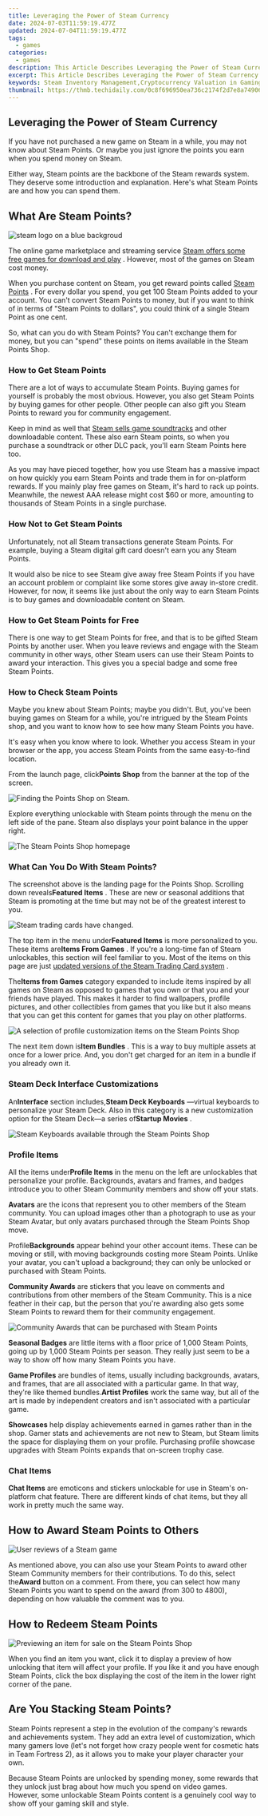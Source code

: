 ```yaml
---
title: Leveraging the Power of Steam Currency
date: 2024-07-03T11:59:19.477Z
updated: 2024-07-04T11:59:19.477Z
tags:
  - games
categories:
  - games
description: This Article Describes Leveraging the Power of Steam Currency
excerpt: This Article Describes Leveraging the Power of Steam Currency
keywords: Steam Inventory Management,Cryptocurrency Valuation in Gaming Economies,Maximizing Steam Currency Benefits,Steam Trading and Auctioning Techniques,Economic Impact of Digital Currencies in Gaming,Steam Wallet Strategies for Gamers,Leveraging Valve's Economic System for Gaming Profit
thumbnail: https://thmb.techidaily.com/0c8f696950ea736c2174f2d7e8a74906124afdbd8faac5e2796b198a9b431fdb.jpg
---
```


## Leveraging the Power of Steam Currency

 If you have not purchased a new game on Steam in a while, you may not know about Steam Points. Or maybe you just ignore the points you earn when you spend money on Steam.

 Either way, Steam points are the backbone of the Steam rewards system. They deserve some introduction and explanation. Here's what Steam Points are and how you can spend them.

## What Are Steam Points?

![steam logo on a blue backgroud](https://static1.makeuseofimages.com/wordpress/wp-content/uploads/2020/11/Logo-Steam.jpg)

 The online game marketplace and streaming service [Steam offers some free games for download and play](https://www.makeuseof.com/tag/best-free-steam-games/) . However, most of the games on Steam cost money.

 When you purchase content on Steam, you get reward points called [Steam Points](https://store.steampowered.com/points/howitworks) . For every dollar you spend, you get 100 Steam Points added to your account. You can't convert Steam Points to money, but if you want to think of in terms of "Steam Points to dollars", you could think of a single Steam Point as one cent.

 So, what can you do with Steam Points? You can't exchange them for money, but you can "spend" these points on items available in the Steam Points Shop.

### How to Get Steam Points

 There are a lot of ways to accumulate Steam Points. Buying games for yourself is probably the most obvious. However, you also get Steam Points by buying games for other people. Other people can also gift you Steam Points to reward you for community engagement.

 Keep in mind as well that [Steam sells game soundtracks](https://www.makeuseof.com/tag/buy-game-soundtracks-on-steam/) and other downloadable content. These also earn Steam points, so when you purchase a soundtrack or other DLC pack, you'll earn Steam Points here too.

 As you may have pieced together, how you use Steam has a massive impact on how quickly you earn Steam Points and trade them in for on-platform rewards. If you mainly play free games on Steam, it's hard to rack up points. Meanwhile, the newest AAA release might cost $60 or more, amounting to thousands of Steam Points in a single purchase.

### How Not to Get Steam Points

 Unfortunately, not all Steam transactions generate Steam Points. For example, buying a Steam digital gift card doesn't earn you any Steam Points.

 It would also be nice to see Steam give away free Steam Points if you have an account problem or complaint like some stores give away in-store credit. However, for now, it seems like just about the only way to earn Steam Points is to buy games and downloadable content on Steam.

### How to Get Steam Points for Free

 There is one way to get Steam Points for free, and that is to be gifted Steam Points by another user. When you leave reviews and engage with the Steam community in other ways, other Steam users can use their Steam Points to award your interaction. This gives you a special badge and some free Steam Points.

### How to Check Steam Points

 Maybe you knew about Steam Points; maybe you didn't. But, you've been buying games on Steam for a while, you're intrigued by the Steam Points shop, and you want to know how to see how many Steam Points you have.

 It's easy when you know where to look. Whether you access Steam in your browser or the app, you access Steam Points from the same easy-to-find location.

 From the launch page, click**Points Shop** from the banner at the top of the screen.

![Finding the Points Shop on Steam.](https://static1.makeuseofimages.com/wordpress/wp-content/uploads/2021/01/Steam-point-shop-1.jpg)

 Explore everything unlockable with Steam points through the menu on the left side of the pane. Steam also displays your point balance in the upper right.

![The Steam Points Shop homepage](https://static1.makeuseofimages.com/wordpress/wp-content/uploads/2023/07/steam-points-shop-home.jpg)

### What Can You Do With Steam Points?

 The screenshot above is the landing page for the Points Shop. Scrolling down reveals**Featured Items** . These are new or seasonal additions that Steam is promoting at the time but may not be of the greatest interest to you.

![Steam trading cards have changed.](https://static1.makeuseofimages.com/wordpress/wp-content/uploads/2021/01/steam-items-from-games-you-own.jpg)

 The top item in the menu under**Featured Items** is more personalized to you. These items are**Items From Games** . If you're a long-time fan of Steam unlockables, this section will feel familiar to you. Most of the items on this page are just [updated versions of the Steam Trading Card system](https://www.makeuseof.com/tag/how-to-get-steam-trading-cards/) .

 The**Items from Games** category expanded to include items inspired by all games on Steam as opposed to games that you own or that you and your friends have played. This makes it harder to find wallpapers, profile pictures, and other collectibles from games that you like but it also means that you can get this content for games that you play on other platforms.

![A selection of profile customization items on the Steam Points Shop](https://static1.makeuseofimages.com/wordpress/wp-content/uploads/2023/07/steam-points-shop-items-from-games-you-own.jpg)

 The next item down is**Item Bundles** . This is a way to buy multiple assets at once for a lower price. And, you don't get charged for an item in a bundle if you already own it.

### Steam Deck Interface Customizations

 An**Interface** section includes,**Steam Deck Keyboards** —virtual keyboards to personalize your Steam Deck. Also in this category is a new customization option for the Steam Deck—a series of**Startup Movies** .

![Steam Keyboards available through the Steam Points Shop](https://static1.makeuseofimages.com/wordpress/wp-content/uploads/2023/07/steam-points-shop-keyboard.jpg)

### Profile Items

 All the items under**Profile Items** in the menu on the left are unlockables that personalize your profile. Backgrounds, avatars and frames, and badges introduce you to other Steam Community members and show off your stats.

**Avatars** are the icons that represent you to other members of the Steam community. You can upload images other than a photograph to use as your Steam Avatar, but only avatars purchased through the Steam Points Shop move.

 Profile**Backgrounds** appear behind your other account items. These can be moving or still, with moving backgrounds costing more Steam Points. Unlike your avatar, you can't upload a background; they can only be unlocked or purchased with Steam Points.

**Community Awards** are stickers that you leave on comments and contributions from other members of the Steam Community. This is a nice feather in their cap, but the person that you're awarding also gets some Steam Points to reward them for their community engagement.

![Community Awards that can be purchased with Steam Points](https://static1.makeuseofimages.com/wordpress/wp-content/uploads/2023/07/steam-points-shop-community-awards.jpg)

**Seasonal Badges** are little items with a floor price of 1,000 Steam Points, going up by 1,000 Steam Points per season. They really just seem to be a way to show off how many Steam Points you have.

**Game Profiles** are bundles of items, usually including backgrounds, avatars, and frames, that are all associated with a particular game. In that way, they're like themed bundles.**Artist Profiles** work the same way, but all of the art is made by independent creators and isn't associated with a particular game.

**Showcases** help display achievements earned in games rather than in the shop. Gamer stats and achievements are not new to Steam, but Steam limits the space for displaying them on your profile. Purchasing profile showcase upgrades with Steam Points expands that on-screen trophy case.

### Chat Items

**Chat Items** are emoticons and stickers unlockable for use in Steam's on-platform chat feature. There are different kinds of chat items, but they all work in pretty much the same way.

## How to Award Steam Points to Others
![User reviews of a Steam game](https://static1.makeuseofimages.com/wordpress/wp-content/uploads/2021/06/Steam-reviews.jpg)

 As mentioned above, you can also use your Steam Points to award other Steam Community members for their contributions. To do this, select the**Award** button on a comment. From there, you can select how many Steam Points you want to spend on the award (from 300 to 4800), depending on how valuable the comment was to you.

## How to Redeem Steam Points
![Previewing an item for sale on the Steam Points Shop](https://static1.makeuseofimages.com/wordpress/wp-content/uploads/2023/07/steam-points-shop-buy-item.jpg)

 When you find an item you want, click it to display a preview of how unlocking that item will affect your profile. If you like it and you have enough Steam Points, click the box displaying the cost of the item in the lower right corner of the pane.

## Are You Stacking Steam Points?

 Steam Points represent a step in the evolution of the company's rewards and achievements system. They add an extra level of customization, which many gamers love (let's not forget how crazy people went for cosmetic hats in Team Fortress 2), as it allows you to make your player character your own.

 Because Steam Points are unlocked by spending money, some rewards that they unlock just brag about how much you spend on video games. However, some unlockable Steam Points content is a genuinely cool way to show off your gaming skill and style.


<ins class="adsbygoogle"
     style="display:block"
     data-ad-format="autorelaxed"
     data-ad-client="ca-pub-7571918770474297"
     data-ad-slot="1223367746"></ins>



<ins class="adsbygoogle"
     style="display:block"
     data-ad-client="ca-pub-7571918770474297"
     data-ad-slot="8358498916"
     data-ad-format="auto"
     data-full-width-responsive="true"></ins>


